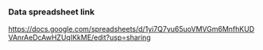 ### Data spreadsheet link
https://docs.google.com/spreadsheets/d/1yi7Q7yu65uoVMVGm6MnfhKUDVAnrAeDcAwHZUqIKkME/edit?usp=sharing
